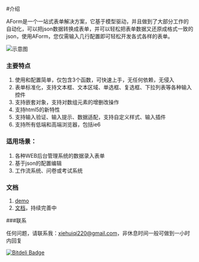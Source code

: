 #介绍

AForm是一个一站式表单解决方案，它基于模型驱动，并且做到了大部分工作的自动化，可以把json数据转换成表单，并可以轻松把表单数据又还原成格式一致的json，使用AForm，您仅需输入几行配置即可轻松开发各式各样的表单。

![示意图](http://xiehuiqi220.github.io/AForm/img/converse.png)

### 主要特点

1. 使用和配置简单，仅包含3个函数，可快速上手，无任何依赖，无侵入
2. 表单标准化，支持文本框、文本区域、单选框、复选框、下拉列表等各种输入控件
3. 支持嵌套对象，支持对数组元素的增删改操作
4. 支持html5的新特性
5. 支持输入验证、输入提示、数据适配，支持自定义样式、输入插件
7. 支持所有低端和高端浏览器，包括ie6

### 适用场景：

1. 各种WEB后台管理系统的数据录入表单
2. 基于json的配置编辑
3. 工作流系统、问卷或考试系统


### 文档

1. [demo](http://xiehuiqi220.github.io/AForm/)
2. [文档](http://xiehuiqi220.github.io/AForm/doc/book/)，持续完善中

###联系

任何问题，请联系我：xiehuiqi220@gmail.com，非休息时间一般可做到一小时内回复

[![Bitdeli Badge](https://d2weczhvl823v0.cloudfront.net/xiehuiqi220/aform/trend.png)](https://bitdeli.com/free "Bitdeli Badge")

